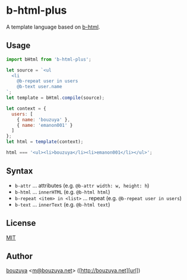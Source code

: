 # b-html-plus

A template language based on [b-html](https://github.com/b-html/b-html).

## Usage

```javascript
import bHtml from 'b-html-plus';

let source = `<ul
  <li
    @b-repeat user in users
    @b-text user.name
`;
let template = bHtml.compile(source);

let context = {
  users: [
    { name: 'bouzuya' },
    { name: 'emanon001' }
  ]
};
let html = template(context);

html === '<ul><li>bouzuya</li><li>emanon001</li></ul>';
```

## Syntax

- `b-attr` ... attributes (e.g. `@b-attr width: w, height: h`)
- `b-html` ... `innerHTML` (e.g. `@b-html html`)
- `b-repeat <item> in <list>` ... repeat (e.g. `@b-repeat user in users`)
- `b-text` ... `innerText` (e.g. `@b-html text`)

## License

[MIT](LICENSE)

## Author

[bouzuya][user] &lt;[m@bouzuya.net][email]&gt; ([http://bouzuya.net][url])

[user]: https://github.com/bouzuya
[email]: mailto:m@bouzuya.net
[url]: http://bouzuya.net
